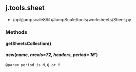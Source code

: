 <!-- toc -->
## j.tools.sheet

- /opt/jumpscale8/lib/JumpScale/tools/worksheets/Sheet.py

### Methods

#### getSheetsCollection() 

#### new(*name, nrcols=72, headers, period='M'*) 

```
@param period is M,Q or Y

```

